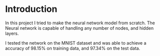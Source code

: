 # Introduction 

In this project I tried to make the neural network model from scratch. The Neural network is capable of handling any number of nodes, and hidden layers.

I tested the network on the MNIST dataset and was able to achieve a accuracy of 98.15% on training data, and 97.34% on the test data. 
